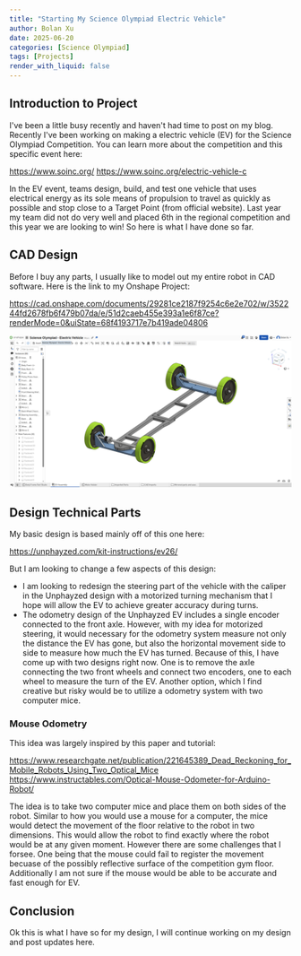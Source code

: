 ```yaml
---
title: "Starting My Science Olympiad Electric Vehicle"
author: Bolan Xu
date: 2025-06-20
categories: [Science Olympiad]
tags: [Projects]
render_with_liquid: false
---
```


## Introduction to Project

I've been a little busy recently and haven't had time to post on my blog. Recently I've been working on making a electric vehicle (EV) for the Science Olympiad Competition. You can learn more about the competition and this specific event here:

https://www.soinc.org/
https://www.soinc.org/electric-vehicle-c

In the EV event, teams design, build, and test one vehicle that uses electrical energy as its sole means of propulsion to travel as quickly as possible and stop close to a Target Point (from official website).
Last year my team did not do very well and placed 6th in the regional competition and this year we are looking to win! So here is what I have done so far.

## CAD Design
Before I buy any parts, I usually like to model out my entire robot in CAD software. Here is the link to my Onshape Project:

https://cad.onshape.com/documents/29281ce2187f9254c6e2e702/w/352244fd2678fb6f479b07da/e/51d2caeb455e393a1e6f87ce?renderMode=0&uiState=68f4193717e7b419ade04806

![](/assets/images/ev_onshape_10_18_2025.png)

## Design Technical Parts

My basic design is based mainly off of this one here:

https://unphayzed.com/kit-instructions/ev26/

But I am looking to change a few aspects of this design:

 - I am looking to redesign the steering part of the vehicle with the caliper in the Unphayzed design with a motorized turning mechanism that I hope will allow the EV to achieve greater accuracy during turns.
 - The odometry design of the Unphayzed EV includes a single encoder connected to the front axle. However, with my idea for motorized steering,
   it would necessary for the odometry system measure not only the distance the EV has gone, but also the horizontal movement side to side to measure how much the EV has turned.
   Because of this, I have come up with two designs right now. One is to remove the axle connecting the two front wheels and connect two encoders, one to each wheel to measure the turn of the EV.
   Another option, which I find creative but risky would be to utilize a odometry system with two computer mice.
 
### Mouse Odometry
This idea was largely inspired by this paper and tutorial:

https://www.researchgate.net/publication/221645389_Dead_Reckoning_for_Mobile_Robots_Using_Two_Optical_Mice
https://www.instructables.com/Optical-Mouse-Odometer-for-Arduino-Robot/

The idea is to take two computer mice and place them on both sides of the robot. Similar to how you would use a mouse for a computer, the mice would detect the movement of the floor relative to the robot in two dimensions.
This would allow the robot to find exactly where the robot would be at any given moment. However there are some challenges that I forsee. One being that the mouse could fail to register the movement becuase of the possibly
reflective surface of the competition gym floor. Additionally I am not sure if the mouse would be able to be accurate and fast enough for EV.

## Conclusion
Ok this is what I have so for my design, I will continue working on my design and post updates here.
